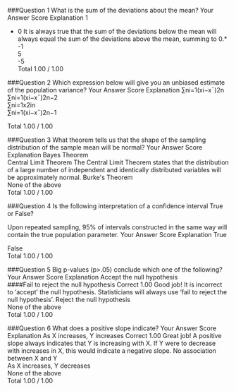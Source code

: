 ###Question 1
What is the sum of the deviations about the mean?
Your Answer		Score	Explanation
1			 
* 0	
It is always true that the sum of the deviations below the mean will always equal the sum of the deviations above the mean, summing to 0.*
-1			
5			
-5			
Total		1.00 / 1.00	

###Question 2
Which expression below will give you an unbiased estimate of the population variance?
Your Answer		Score	Explanation
∑ni=1(xi−x¯)2n			
∑ni=1(xi−x¯)2n−2			
∑ni=1x2in			
∑ni=1(xi−x¯)2n−1	

Total		1.00 / 1.00	

###Question 3
What theorem tells us that the shape of the sampling distribution of the sample mean will be normal?
Your Answer		Score	Explanation
Bayes Theorem			
Central Limit Theorem
The Central Limit Theorem states that the distribution of a large number of independent and identically distributed variables will be approximately normal.
Burke's Theorem			
None of the above			
Total		1.00 / 1.00	

###Question 4
Is the following interpretation of a confidence interval True or False? 

Upon repeated sampling, 95% of intervals constructed in the same way will contain the true population parameter.
Your Answer		Score	Explanation
True	

False			
Total		1.00 / 1.00	

###Question 5
Big p-values (p>.05) conclude which one of the following?
Your Answer		Score	Explanation
Accept the null hypothesis			
####Fail to reject the null hypothesis
Correct	1.00	Good job! It is incorrect to ‘accept’ the null hypothesis. Statisticians will always use ‘fail to reject the null hypothesis’.
Reject the null hypothesis			
None of the above			
Total		1.00 / 1.00	

###Question 6
What does a positive slope indicate?
Your Answer		Score	Explanation
As X increases, Y increases	
Correct	1.00	Great job! A positive slope always indicates that Y is increasing with X. If Y were to decrease with increases in X, this would indicate a negative slope.
No association between X and Y			
As X increases, Y decreases			
None of the above			
Total		1.00 / 1.00	
